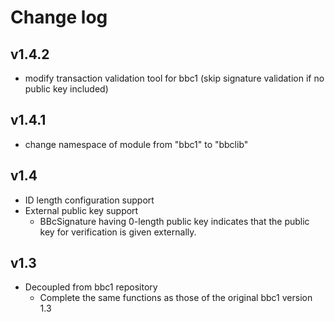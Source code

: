 Change log
======

## v1.4.2
* modify transaction validation tool for bbc1 (skip signature validation if no public key included)

## v1.4.1
* change namespace of module from "bbc1" to "bbclib"

## v1.4
* ID length configuration support
* External public key support
  * BBcSignature having 0-length public key indicates that the public key for verification is given externally.

## v1.3
* Decoupled from bbc1 repository
  * Complete the same functions as those of the original bbc1 version 1.3
